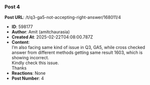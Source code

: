 ### Post 4
**Post URL**: /t/q3-ga5-not-accepting-right-answer/168011/4
- **ID**: 598177
- **Author**: Amit (amitchaurasia)
- **Created At**: 2025-02-22T04:08:00.787Z
- **Content**:  
  I’m also facing same kind of issue in Q3, GA5, while cross checked answer from different methods getting same result 1603, which is showing incorrect.<br>
Kindly check this issue.<br>
Thanks
- **Reactions**: None
- **Post Number**: 4

